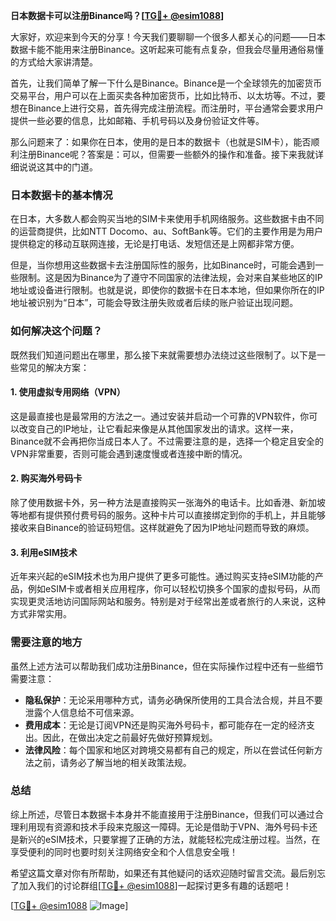 **日本数据卡可以注册Binance吗？[[TG💪+ @esim1088](https://t.me/s/esim1088)]**

大家好，欢迎来到今天的分享！今天我们要聊聊一个很多人都关心的问题——日本数据卡能不能用来注册Binance。这听起来可能有点复杂，但我会尽量用通俗易懂的方式给大家讲清楚。

首先，让我们简单了解一下什么是Binance。Binance是一个全球领先的加密货币交易平台，用户可以在上面买卖各种加密货币，比如比特币、以太坊等。不过，要想在Binance上进行交易，首先得完成注册流程。而注册时，平台通常会要求用户提供一些必要的信息，比如邮箱、手机号码以及身份验证文件等。

那么问题来了：如果你在日本，使用的是日本的数据卡（也就是SIM卡），能否顺利注册Binance呢？答案是：可以，但需要一些额外的操作和准备。接下来我就详细说说这其中的门道。

### 日本数据卡的基本情况

在日本，大多数人都会购买当地的SIM卡来使用手机网络服务。这些数据卡由不同的运营商提供，比如NTT Docomo、au、SoftBank等。它们的主要作用是为用户提供稳定的移动互联网连接，无论是打电话、发短信还是上网都非常方便。

但是，当你想用这些数据卡去注册国际性的服务，比如Binance时，可能会遇到一些限制。这是因为Binance为了遵守不同国家的法律法规，会对来自某些地区的IP地址或设备进行限制。也就是说，即使你的数据卡在日本本地，但如果你所在的IP地址被识别为“日本”，可能会导致注册失败或者后续的账户验证出现问题。

### 如何解决这个问题？

既然我们知道问题出在哪里，那么接下来就需要想办法绕过这些限制了。以下是一些常见的解决方案：

#### 1. 使用虚拟专用网络（VPN）

这是最直接也是最常用的方法之一。通过安装并启动一个可靠的VPN软件，你可以改变自己的IP地址，让它看起来像是从其他国家发出的请求。这样一来，Binance就不会再把你当成日本人了。不过需要注意的是，选择一个稳定且安全的VPN非常重要，否则可能会遇到速度慢或者连接中断的情况。

#### 2. 购买海外号码卡

除了使用数据卡外，另一种方法是直接购买一张海外的电话卡。比如香港、新加坡等地都有提供预付费号码的服务。这种卡片可以直接绑定到你的手机上，并且能够接收来自Binance的验证码短信。这样就避免了因为IP地址问题而导致的麻烦。

#### 3. 利用eSIM技术

近年来兴起的eSIM技术也为用户提供了更多可能性。通过购买支持eSIM功能的产品，例如eSIM卡或者相关应用程序，你可以轻松切换多个国家的虚拟号码，从而实现更灵活地访问国际网站和服务。特别是对于经常出差或者旅行的人来说，这种方式非常实用。

### 需要注意的地方

虽然上述方法可以帮助我们成功注册Binance，但在实际操作过程中还有一些细节需要注意：

- **隐私保护**：无论采用哪种方式，请务必确保所使用的工具合法合规，并且不要泄露个人信息给不可信来源。
- **费用成本**：无论是订阅VPN还是购买海外号码卡，都可能存在一定的经济支出。因此，在做出决定之前最好先做好预算规划。
- **法律风险**：每个国家和地区对跨境交易都有自己的规定，所以在尝试任何新方法之前，请务必了解当地的相关政策法规。

### 总结

综上所述，尽管日本数据卡本身并不能直接用于注册Binance，但我们可以通过合理利用现有资源和技术手段来克服这一障碍。无论是借助于VPN、海外号码卡还是新兴的eSIM技术，只要掌握了正确的方法，就能轻松完成注册过程。当然，在享受便利的同时也要时刻关注网络安全和个人信息安全哦！

希望这篇文章对你有所帮助，如果还有其他疑问的话欢迎随时留言交流。最后别忘了加入我们的讨论群组[[TG💪+ @esim1088](https://t.me/s/esim1088)]一起探讨更多有趣的话题吧！

[[TG💪+ @esim1088](https://t.me/s/esim1088) ![Image](https://i.postimg.cc/4NQfJmqS/Snipaste-2025-05-13-00-14-12.png)]